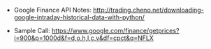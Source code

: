 
- Google Finance API Notes: http://trading.cheno.net/downloading-google-intraday-historical-data-with-python/

- Sample Call: https://www.google.com/finance/getprices?i=900&p=1000d&f=d,o,h,l,c,v&df=cpct&q=NFLX
